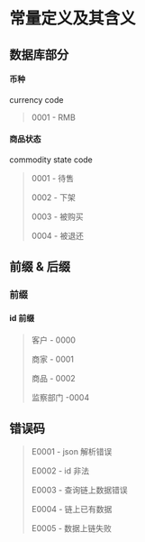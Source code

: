 # 常量定义及其含义

## 数据库部分

#### 币种

currency code

> 0001 - RMB

#### 商品状态

commodity state code

> 0001 - 待售
>
> 0002 - 下架
>
> 0003 - 被购买
>
> 0004 - 被退还



## 前缀 & 后缀

### 前缀

#### id 前缀

> 客户 - 0000
>
> 商家 - 0001
>
> 商品 - 0002
>
> 监察部门 -0004

## 错误码

> E0001 - json 解析错误
>
> E0002 - id 非法
>
> E0003 - 查询链上数据错误
>
> E0004 - 链上已有数据
>
> E0005 - 数据上链失败


